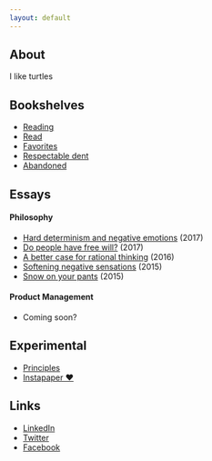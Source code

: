 ```yaml
---
layout: default
---
```


## About

I like turtles

## Bookshelves

- [Reading](https://www.goodreads.com/review/list/39637504-nick-mauro?shelf=currently-reading)
- [Read](https://www.goodreads.com/review/list/39637504-nick-mauro?shelf=read)
- [Favorites](https://www.goodreads.com/review/list/39637504-nick-mauro?shelf=favorites)
- [Respectable dent](https://www.goodreads.com/review/list/39637504-nick-mauro?shelf=respectable-dent)
- [Abandoned](https://www.goodreads.com/review/list/39637504-nick-mauro?shelf=str8-abando)

## Essays

#### Philosophy

- [Hard determinism and negative emotions](https://medium.com/hardly-determined/hard-determinism-and-negative-emotions-d872d691ca0b) (2017)
- [Do people have free will?](https://medium.com/hardly-determined/do-people-have-free-will-3ad54599d3cf) (2017)
- [A better case for rational thinking](https://betterhumans.coach.me/a-better-case-for-rational-thinking-dd70170ce912) (2016)
- [Softening negative sensations](https://betterhumans.coach.me/softening-the-sensations-of-sorrow-67f8ecdf2dce) (2015)
- [Snow on your pants](https://betterhumans.coach.me/snow-on-your-pants-6a80613118a7) (2015)

#### Product Management

- Coming soon?

## Experimental

- [Principles](https://airtable.com/shrmOXGFxHh0tnnGH)
- [Instapaper ♥](https://www.instapaper.com/p/nicholas)

## Links

* [LinkedIn](https://www.linkedin.com/in/nmauro1)
* [Twitter](https://twitter.com/nickmauro_)
* [Facebook](https://www.facebook.com/nick.mauro.714)

